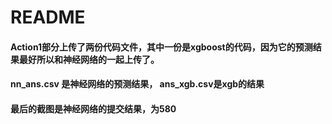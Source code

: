 # README
#### Action1部分上传了两份代码文件，其中一份是xgboost的代码，因为它的预测结果最好所以和神经网络的一起上传了。
#### nn_ans.csv 是神经网络的预测结果， ans_xgb.csv是xgb的结果
#### 最后的截图是神经网络的提交结果，为580
